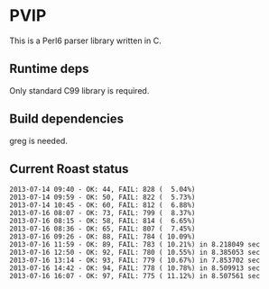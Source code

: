 PVIP
====

This is a Perl6 parser library written in C.

Runtime deps
------------

Only standard C99 library is required.

Build dependencies
------------------

greg is needed.


Current Roast status
--------------------

    2013-07-14 09:40 - OK: 44, FAIL: 828 (  5.04%)
    2013-07-14 09:59 - OK: 50, FAIL: 822 (  5.73%)
    2013-07-14 10:45 - OK: 60, FAIL: 812 (  6.88%)
    2013-07-16 08:07 - OK: 73, FAIL: 799 (  8.37%)
    2013-07-16 08:15 - OK: 58, FAIL: 814 (  6.65%)
    2013-07-16 08:36 - OK: 65, FAIL: 807 (  7.45%)
    2013-07-16 09:26 - OK: 88, FAIL: 784 ( 10.09%)
    2013-07-16 11:59 - OK: 89, FAIL: 783 ( 10.21%) in 8.218049 sec
    2013-07-16 12:50 - OK: 92, FAIL: 780 ( 10.55%) in 8.385053 sec
    2013-07-16 13:14 - OK: 93, FAIL: 779 ( 10.67%) in 7.853702 sec
    2013-07-16 14:42 - OK: 94, FAIL: 778 ( 10.78%) in 8.509913 sec
    2013-07-16 16:07 - OK: 97, FAIL: 775 ( 11.12%) in 8.507561 sec

